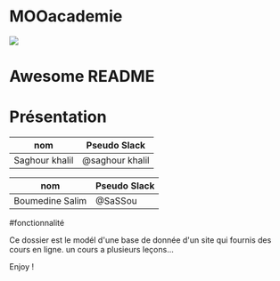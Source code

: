 # MOOacademie

<img src="https://encrypted-tbn0.gstatic.com/images?q=tbn:ANd9GcQzSfAlSN0pwiV6csvJrK-LSsALRRumRtz38OF4Zc1-GxR2ZBNr" align="center" />

# Awesome README

# Présentation
nom            | Pseudo Slack
 ------------  | -------------
Saghour khalil | @saghour khalil

nom            | Pseudo Slack
  ------------ | -------------
Boumedine Salim| @SaSSou


#fonctionnalité

Ce dossier est le modél d'une base de donnée d'un site qui fournis des cours en ligne.
un cours a plusieurs leçons...

Enjoy !